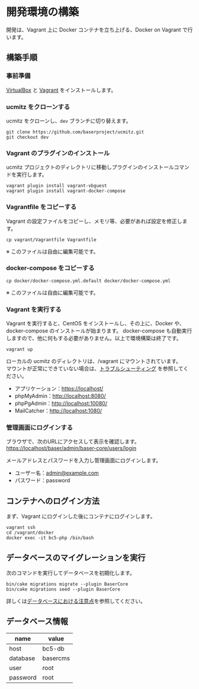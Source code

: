 # 開発環境の構築

開発は、Vagrant 上に Docker コンテナを立ち上げる、Docker on Vagrant で行います。

## 構築手順

### 事前準備
[VirtualBox](https://www.virtualbox.org/) と [Vagrant](https://www.vagrantup.com/) をインストールします。

### ucmitz をクローンする
ucmitz をクローンし、`dev` ブランチに切り替えます。

```
git clone https://github.com/baserproject/ucmitz.git
git checkout dev
```

### Vagrant のプラグインのインストール
ucmitz プロジェクトのディレクトリに移動しプラグインのインストールコマンドを実行します。

```
vagrant plugin install vagrant-vbguest
vagrant plugin install vagrant-docker-compose
```

### Vagrantfile をコピーする
Vagrant の設定ファイルをコピーし、メモリ等、必要があれば設定を修正します。

```
cp vagrant/Vagrantfile Vagrantfile
```
※ このファイルは自由に編集可能です。

### docker-compose をコピーする

```
cp docker/docker-compose.yml.default docker/docker-compose.yml
```

※ このファイルは自由に編集可能です。

### Vagrant を実行する
Vagrant を実行すると、CentOS をインストールし、その上に、Docker や、docker-compose のインストールが始まります。
docker-compose も自動実行しますので、他に何もする必要がありません。以上で環境構築は終了です。

```
vagrant up
```

ローカルの ucmitz のディレクトリは、/vagrant にマウントされています。  
マウントが正常にできていない場合は、[トラブルシューティング](https://baserproject.github.io/5/ucmitz/etc/troubleshooting#Vagrantのマウントが正常に行われない) を参照してください。

- アプリケーション：[https://localhost/](https://localhost/)
- phpMyAdmin：[http://localhost:8080/](http://localhost:8080/)
- phpPgAdmin：[http://localhost:10080/](http://localhost:10080/)
- MailCatcher：[http://localhost:1080/](http://localhost:1080/)

### 管理画面にログインする

ブラウザで、次のURLにアクセスして表示を確認します。
[https://localhost/baser/admin/baser-core/users/login](https://localhost/baser/admin/baser-core/users/login)
   
メールアドレスとパスワードを入力し管理画面にログインします。

- ユーザー名：admin@example.com
- パスワード：password

## コンテナへのログイン方法
まず、Vagrant にログインした後にコンテナにログインします。

```
vagrant ssh
cd /vagrant/docker
docker exec -it bc5-php /bin/bash
```

## データベースのマイグレーションを実行
次のコマンドを実行してデータベースを初期化します。

```
bin/cake migrations migrate --plugin BaserCore
bin/cake migrations seed --plugin BaserCore
```

詳しくは[データベースにおける注意点](https://baserproject.github.io/5/ucmitz/development/migration_point/database)を参照してください。

## データベース情報

| name | value |
|-----------|------------|
| host | bc5-db |
| database | basercms |
| user | root |
| password | root |
